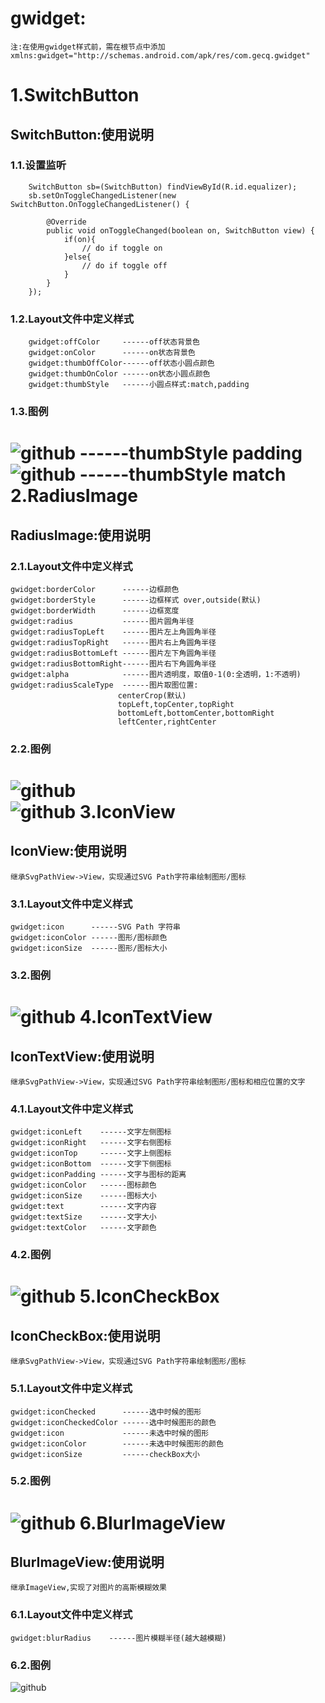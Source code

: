 gwidget:
=======
	注:在使用gwidget样式前，需在根节点中添加
	xmlns:gwidget="http://schemas.android.com/apk/res/com.gecq.gwidget"
1.SwitchButton
============
SwitchButton:使用说明
--------
### 1.1.设置监听
    
		SwitchButton sb=(SwitchButton) findViewById(R.id.equalizer);
		sb.setOnToggleChangedListener(new SwitchButton.OnToggleChangedListener() {
			
			@Override
			public void onToggleChanged(boolean on, SwitchButton view) {
				if(on){
					// do if toggle on
				}else{
					// do if toggle off
				}
			}
		});
### 1.2.Layout文件中定义样式
		
		gwidget:offColor     ------off状态背景色
		gwidget:onColor      ------on状态背景色
		gwidget:thumbOffColor------off状态小圆点颜色
		gwidget:thumbOnColor ------on状态小圆点颜色
		gwidget:thumbStyle   ------小圆点样式:match,padding
### 1.3.图例
![github](https://github.com/gechaoqing/gwidget/blob/master/switchbutton.gif) ------thumbStyle padding <br>
![github](https://github.com/gechaoqing/gwidget/blob/master/switchbutton1.gif) ------thumbStyle match
2.RadiusImage
===========
RadiusImage:使用说明
----------
### 2.1.Layout文件中定义样式
	gwidget:borderColor      ------边框颜色
    gwidget:borderStyle      ------边框样式 over,outside(默认)
    gwidget:borderWidth      ------边框宽度
    gwidget:radius           ------图片圆角半径
	gwidget:radiusTopLeft    ------图片左上角圆角半径
	gwidget:radiusTopRight   ------图片右上角圆角半径
	gwidget:radiusBottomLeft ------图片左下角圆角半径
	gwidget:radiusBottomRight------图片右下角圆角半径
	gwidget:alpha            ------图片透明度，取值0-1(0:全透明，1:不透明)
	gwidget:radiusScaleType  ------图片取图位置:
							centerCrop(默认)
							topLeft,topCenter,topRight
							bottomLeft,bottomCenter,bottomRight
							leftCenter,rightCenter
### 2.2.图例
![github](https://github.com/gechaoqing/gwidget/blob/master/radiusImage1.jpg) <br>
![github](https://github.com/gechaoqing/gwidget/blob/master/radiusImage2.jpg) 
3.IconView
===========
IconView:使用说明
----------
	继承SvgPathView->View，实现通过SVG Path字符串绘制图形/图标
### 3.1.Layout文件中定义样式
	gwidget:icon      ------SVG Path 字符串
	gwidget:iconColor ------图形/图标颜色
	gwidget:iconSize  ------图形/图标大小
### 3.2.图例
![github](https://github.com/gechaoqing/gwidget/blob/master/icon.jpg) 
4.IconTextView
==========
IconTextView:使用说明
---------
	继承SvgPathView->View，实现通过SVG Path字符串绘制图形/图标和相应位置的文字
### 4.1.Layout文件中定义样式
	gwidget:iconLeft    ------文字左侧图标
	gwidget:iconRight   ------文字右侧图标
	gwidget:iconTop     ------文字上侧图标
	gwidget:iconBottom  ------文字下侧图标
	gwidget:iconPadding ------文字与图标的距离
	gwidget:iconColor   ------图标颜色
	gwidget:iconSize    ------图标大小
	gwidget:text        ------文字内容
	gwidget:textSize    ------文字大小
	gwidget:textColor   ------文字颜色 
### 4.2.图例
 ![github](https://github.com/gechaoqing/gwidget/blob/master/iconTextView.jpg) 
5.IconCheckBox
===========
IconCheckBox:使用说明
--------
	继承SvgPathView->View，实现通过SVG Path字符串绘制图形/图标
### 5.1.Layout文件中定义样式
    gwidget:iconChecked      ------选中时候的图形
    gwidget:iconCheckedColor ------选中时候图形的颜色
    gwidget:icon             ------未选中时候的图形
    gwidget:iconColor        ------未选中时候图形的颜色
    gwidget:iconSize         ------checkBox大小
### 5.2.图例
 ![github](https://github.com/gechaoqing/gwidget/blob/master/iconcheckbox.gif) 
6.BlurImageView
==========
BlurImageView:使用说明
-----------
	继承ImageView,实现了对图片的高斯模糊效果
### 6.1.Layout文件中定义样式
	gwidget:blurRadius    ------图片模糊半径(越大越模糊)
### 6.2.图例
 ![github](https://github.com/gechaoqing/gwidget/blob/master/blurImg.jpg) 